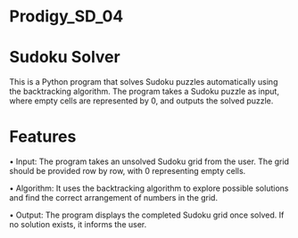 # Prodigy_SD_04
# Sudoku Solver
This is a Python program that solves Sudoku puzzles automatically using the backtracking algorithm. The program takes a Sudoku puzzle as input, where empty cells are represented by 0, and outputs the solved puzzle.

# Features
• Input: The program takes an unsolved Sudoku grid from the user. The grid should be provided row by row, with 0 representing empty cells.

• Algorithm: It uses the backtracking algorithm to explore possible solutions and find the correct arrangement of numbers in the grid.

• Output: The program displays the completed Sudoku grid once solved. If no solution exists, it informs the user.




